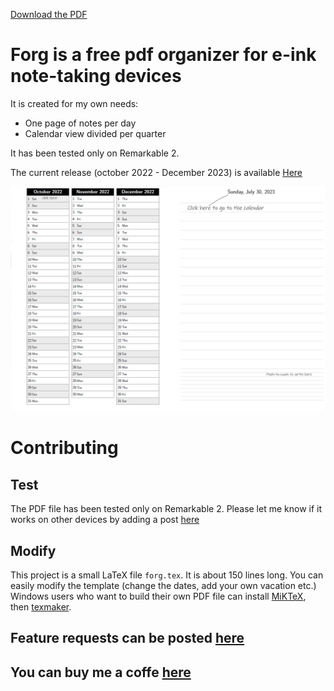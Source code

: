 [Download the PDF](https://github.com/d93b5/forg/releases/download/Q42022/forg.pdf)

# Forg is a free pdf organizer for e-ink note-taking devices

It is created for my own needs: 

 - One page of notes per day
 - Calendar view divided per quarter


It has been tested only on Remarkable 2. 

The current release (october 2022 - December 2023) is available [Here](https://github.com/d93b5/forg/releases/download/Q42022/forg.pdf)

![image](/snapshot.png)

# Contributing

## Test
The PDF file has been tested only on Remarkable 2. Please let me know if it works on other devices by adding a post  [here](https://github.com/d93b5/forg/discussions)

## Modify
This project is a small LaTeX file `forg.tex`. It is about 150 lines long. You can easily modify the template (change the dates, add your own vacation etc.)
Windows users who want to build their own PDF file can install [MiKTeX](https://miktex.org/download), then [texmaker](https://www.xm1math.net/texmaker/).


## Feature requests can be posted [here](https://github.com/d93b5/forg/discussions)

## You can buy me a coffe [here](https://www.buymeacoffee.com/d93b5)
